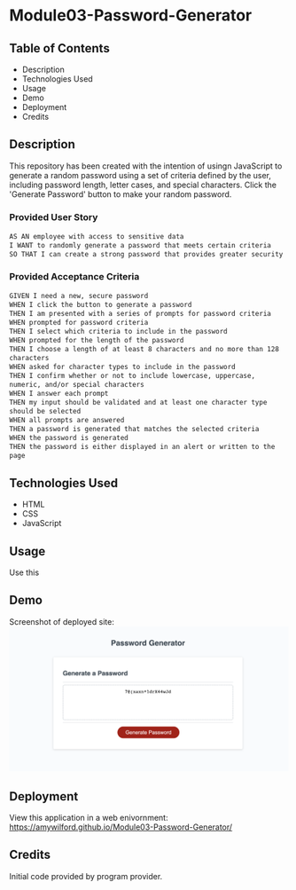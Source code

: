 # Module03-Password-Generator

## Table of Contents

- Description
- Technologies Used
- Usage
- Demo
- Deployment
- Credits

## Description

This repository has been created with the intention of usingn JavaScript to generate a random password using a set of criteria defined by the user, including password length, letter cases, and special characters. Click the 'Generate Password' button to make your random password.

### Provided User Story

```
AS AN employee with access to sensitive data
I WANT to randomly generate a password that meets certain criteria
SO THAT I can create a strong password that provides greater security
```

### Provided Acceptance Criteria

```
GIVEN I need a new, secure password
WHEN I click the button to generate a password
THEN I am presented with a series of prompts for password criteria
WHEN prompted for password criteria
THEN I select which criteria to include in the password
WHEN prompted for the length of the password
THEN I choose a length of at least 8 characters and no more than 128 characters
WHEN asked for character types to include in the password
THEN I confirm whether or not to include lowercase, uppercase, numeric, and/or special characters
WHEN I answer each prompt
THEN my input should be validated and at least one character type should be selected
WHEN all prompts are answered
THEN a password is generated that matches the selected criteria
WHEN the password is generated
THEN the password is either displayed in an alert or written to the page
```

## Technologies Used

- HTML
- CSS
- JavaScript

## Usage

Use this 

## Demo

Screenshot of deployed site: <img src="assets/Images/Password Generator Preview.png" alt="screenshot of deployed site">

## Deployment

View this application in a web enivornment: https://amywilford.github.io/Module03-Password-Generator/

## Credits

Initial code provided by program provider.
